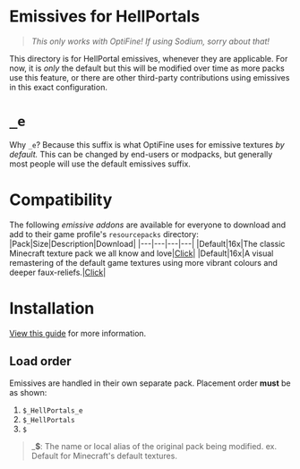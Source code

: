 # Emissives for HellPortals
> _This only works with OptiFine! If using Sodium, sorry about that!_

This directory is for HellPortal emissives, whenever they are applicable. For now, it is _only_ the default but this will be modified over time as more packs use this feature, or there are other third-party contributions using emissives in this exact configuration.

# `_e`
Why `_e`? Because this suffix is what OptiFine uses for emissive textures _by default._ This can be changed by end-users or modpacks, but generally most people will use the default emissives suffix.

# Compatibility
The following _emissive addons_ are available for everyone to download and add to their game profile's `resourcepacks` directory:
|Pack|Size|Description|Download|
|---|---|---|---|
|Default|16x|The classic Minecraft texture pack we all know and love|[Click](https://downgit.github.io/#/home?url=https://github.com/Hebgbs/minecraftMods/tree/master/HellPortals/_e/Default_HellPortals_e)|
|Default|16x|A visual remastering of the default game textures using more vibrant colours and deeper faux-reliefs.|[Click](https://downgit.github.io/#/home?url=https://github.com/Hebgbs/minecraftMods/tree/master/HellPortals/_e/StayTrue_HellPortals_e)|

# Installation
[View this guide](https://github.com/Hebgbs/minecraftMods/blob/master/howToSave.md) for more information.

## Load order
Emissives are handled in their own separate pack. Placement order **must** be as shown:
   1. `$_HellPortals_e`
   2. `$_HellPortals`
   3. `$`
> _**$**: The name or local alias of the original pack being modified. ex. Default for Minecraft's default textures.
